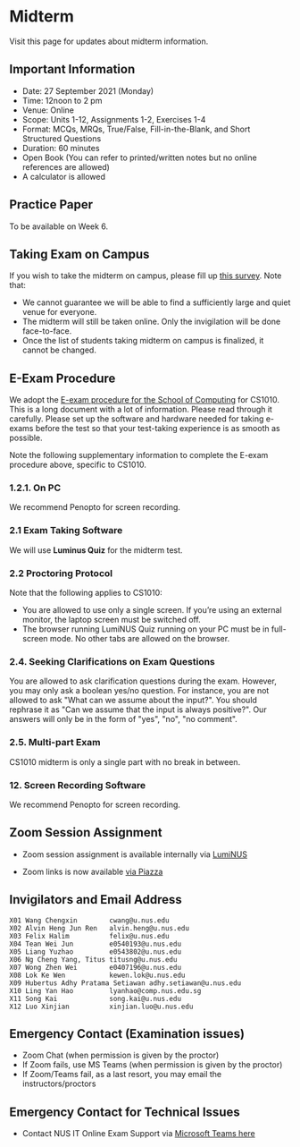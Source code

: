 # Midterm

Visit this page for updates about midterm information.

## Important Information

- Date: 27 September 2021 (Monday)
- Time: 12noon to 2 pm
- Venue: Online
- Scope: Units 1-12, Assignments 1-2, Exercises 1-4
- Format: MCQs, MRQs, True/False, Fill-in-the-Blank, and Short Structured Questions
- Duration: 60 minutes
- Open Book (You can refer to printed/written notes but no online references are allowed)
- A calculator is allowed

## Practice Paper

To be available on Week 6.

## Taking Exam on Campus

If you wish to take the midterm on campus, please fill up [this survey](https://luminus.nus.edu.sg/modules/600de8e9-67ec-47dd-b597-a2eeadb45792/survey/61f789a0-aed3-4641-b344-9d888291e0d0).  Note that:

- We cannot guarantee we will be able to find a sufficiently large and quiet venue for everyone.
- The midterm will still be taken online.  Only the invigilation will be done face-to-face.
- Once the list of students taking midterm on campus is finalized, it cannot be changed.

## E-Exam Procedure

We adopt the [E-exam procedure for the School of Computing](https://mysoc.nus.edu.sg/academic/e-exam-sop-for-students/) for CS1010.  This is a long document with a lot of information.  Please read through it carefully.  Please set up the software and hardware needed for taking e-exams before the test so that your test-taking experience is as smooth as possible.

Note the following supplementary information to complete the E-exam procedure above, specific to CS1010.

### 1.2.1. On PC

   We recommend Penopto for screen recording.

### 2.1 Exam Taking Software

   We will use **Luminus Quiz** for the midterm test.

### 2.2 Proctoring Protocol

   Note that the following applies to CS1010:

   - You are allowed to use only a single screen. If you’re using an external monitor, the laptop screen must be switched off.
   - The browser running LumiNUS Quiz running on your PC must be in full-screen mode.   No other tabs are allowed on the browser.

### 2.4. Seeking Clarifications on Exam Questions

   You are allowed to ask clarification questions during the exam.  However, you may only ask a boolean yes/no question.  For instance, you are not allowed to ask "What can we assume about the input?".  You should rephrase it as "Can we assume that the input is always positive?".  Our answers will only be in the form of "yes", "no", "no comment".

### 2.5. Multi-part Exam

   CS1010 midterm is only a single part with no break in between.

### 12. Screen Recording Software

   We recommend Penopto for screen recording.

## Zoom Session Assignment

- Zoom session assignment is available internally via [LumiNUS](https://luminus.nus.edu.sg/modules/600de8e9-67ec-47dd-b597-a2eeadb45792/groups/class-groups/6dccb622-bd40-481e-addd-655683f44956?listView=false)

- Zoom links is now available [via Piazza](https://piazza.com/class/krfo8m0yrkv6t2?cid=8)

## Invigilators and Email Address

```
X01	Wang Chengxin        cwang@u.nus.edu
X02	Alvin Heng Jun Ren   alvin.heng@u.nus.edu
X03	Felix Halim          felix@u.nus.edu
X04	Tean Wei Jun         e0540193@u.nus.edu
X05	Liang Yuzhao         e0543802@u.nus.edu
X06	Ng Cheng Yang, Titus titusng@u.nus.edu
X07	Wong Zhen Wei        e0407196@u.nus.edu
X08	Lok Ke Wen           kewen.lok@u.nus.edu
X09	Hubertus Adhy Pratama Setiawan adhy.setiawan@u.nus.edu
X10	Ling Yan Hao         lyanhao@comp.nus.edu.sg
X11	Song Kai             song.kai@u.nus.edu
X12	Luo Xinjian          xinjian.luo@u.nus.edu
```

## Emergency Contact (Examination issues)

- Zoom Chat (when permission is given by the proctor)
- If Zoom fails, use MS Teams (when permission is given by the proctor)
- If Zoom/Teams fail, as a last resort, you may email the instructors/proctors

##  Emergency Contact for Technical Issues 

- Contact NUS IT Online Exam Support via [Microsoft Teams here]( https://teams.microsoft.com/l/chat/0/0?users=onlineexamsupport@nus.edu.sg)

